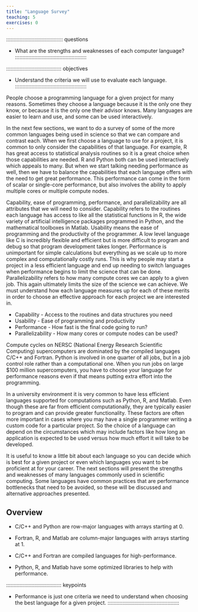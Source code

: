 ```yaml
---
title: "Language Survey"
teaching: 5
exercises: 0
---
```


:::::::::::::::::::::::::::::::::::::: questions
- What are the strengths and weaknesses of each computer language?
::::::::::::::::::::::::::::::::::::::::::::::::

::::::::::::::::::::::::::::::::::::: objectives
- Understand the criteria we will use to evaluate each language.
::::::::::::::::::::::::::::::::::::::::::::::::


People choose a programming language for a given project for many reasons.
Sometimes they choose a language because it is the only one they know, or
because it is the only one their advisor knows.
Many languages are easier to learn and use, and some can be used interactively.

In the next few sections, we want to do a survey of some of the more
common languages being used in science so that we can compare and
contrast each.
When we first choose a language to use for a project, it is common to
only consider the capabilities of that language.
For example, R has great access to statistical analysis routines so
it is a great choice when those capabilities are needed.
R and Python both can be used interactively which appeals to many.
But when we start talking needing performance as well, then we have
to balance the capabilities that each language offers with the
need to get great performance.
This performance can come in the form of scalar or single-core 
performance, but also involves the ability to apply multiple cores
or multiple compute nodes.

Capability, ease of programming, performance, and parallelizability are all 
attributes that we will need to consider.
Capability refers to the routines each language has access to like
all the statistical functions in R, the wide variety of artificial
intelligence packages programmed in Python, and the mathematical
toolboxes in Matlab.
Usability means the ease of programming and the productivity of the
programmer.  A low level language like C is incredibly flexible and
efficient but is more difficult to program and debug so that program
development takes longer.
Performance is unimportant for simple calculations but everything
as we scale up to more complex and computationally costly runs.
This is why people may start a project in a less efficient language
and end up needing to switch languages when performance begins to
limit the science that can be done.
Parallelizability refers to how many compute cores we can apply
to a given job.  This again ultimately limits the size of the
science we can achieve.
We must understand how each language measures up for each of these
merits in order to choose an effective approach for each
project we are interested in.

* Capability - Access to the routines and data structures you need
* Usability - Ease of programming and productivity
* Performance - How fast is the final code going to run?
* Parallelizability - How many cores or compute nodes can be used?


Compute cycles on NERSC (National Energy Research Scientific Computing) 
supercomputers are dominated by the compiled languages C/C++ and Fortran.
Python is involved in one quarter of all jobs, but in a job control
role rather than a computational one.
When you run jobs on large $100 million supercomputers, you have to
choose your language for performance reasons even if that means 
putting extra effort into the programming.

In a university environment it is very common to have less
efficient languages supported for computations such as Python, R, and Matlab.
Even though these are far from efficient computationally, they
are typically easier to program and can provide greater functionality.
These factors are often more important in cases where you may have
a single programmer writing a custom code for a particular project.
So the choice of a language can depend on the circumstances which
may include factors like how long an application is expected to be
used versus how much effort it will take to be developed.

It is useful to know a little bit about each language
so you can decide which is best for a given project 
or even which languages you want to be proficient at for
your career.
The next sections will present the strengths and weaknesses of
many languages commonly used in scientific computing.
Some languages have common practices that are performance
bottlenecks that need to be avoided, so these will be discussed
and alternative approaches presented.

## Overview

* C/C++ and Python are row-major languages with arrays starting at 0.
* Fortran, R, and Matlab are column-major languages with arrays starting at 1.

* C/C++ and Fortran are compiled languages for high-performance.
* Python, R, and Matlab have some optimized libraries to help with performance.


::::::::::::::::::::::::::::::::::::: keypoints
- Performance is just one criteria we need to understand when choosing
   the best language for a given project.
::::::::::::::::::::::::::::::::::::::::::::::::

